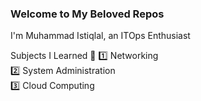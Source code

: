 ### Welcome to My Beloved Repos
I'm Muhammad Istiqlal, an ITOps Enthusiast

Subjects I Learned 📖
1️⃣ Networking <br>
2️⃣ System Administration <br>
3️⃣ Cloud Computing <br>
